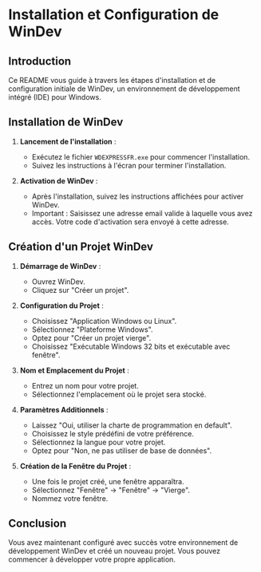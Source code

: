 # Installation et Configuration de WinDev

## Introduction
Ce README vous guide à travers les étapes d'installation et de configuration initiale de WinDev, un environnement de développement intégré (IDE) pour Windows.

## Installation de WinDev
1. **Lancement de l'installation** :
   - Exécutez le fichier `WDEXPRESSFR.exe` pour commencer l'installation.
   - Suivez les instructions à l'écran pour terminer l'installation.

2. **Activation de WinDev** :
   - Après l'installation, suivez les instructions affichées pour activer WinDev.
   - Important : Saisissez une adresse email valide à laquelle vous avez accès. Votre code d'activation sera envoyé à cette adresse.

## Création d'un Projet WinDev
1. **Démarrage de WinDev** :
   - Ouvrez WinDev.
   - Cliquez sur "Créer un projet".

2. **Configuration du Projet** :
   - Choisissez "Application Windows ou Linux".
   - Sélectionnez "Plateforme Windows".
   - Optez pour "Créer un projet vierge".
   - Choisissez "Exécutable Windows 32 bits et exécutable avec fenêtre".

3. **Nom et Emplacement du Projet** :
   - Entrez un nom pour votre projet.
   - Sélectionnez l'emplacement où le projet sera stocké.

4. **Paramètres Additionnels** :
   - Laissez "Oui, utiliser la charte de programmation en default".
   - Choisissez le style prédéfini de votre préférence.
   - Sélectionnez la langue pour votre projet.
   - Optez pour "Non, ne pas utiliser de base de données".

5. **Création de la Fenêtre du Projet** :
   - Une fois le projet créé, une fenêtre apparaîtra.
   - Sélectionnez "Fenêtre" -> "Fenêtre" -> "Vierge".
   - Nommez votre fenêtre.

## Conclusion
Vous avez maintenant configuré avec succès votre environnement de développement WinDev et créé un nouveau projet. Vous pouvez commencer à développer votre propre application.